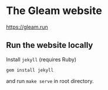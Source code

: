 # The Gleam website

https://gleam.run


## Run the website locally

Install `jekyll` (requires Ruby)

```
gem install jekyll
```

and run `make serve` in root directory.
